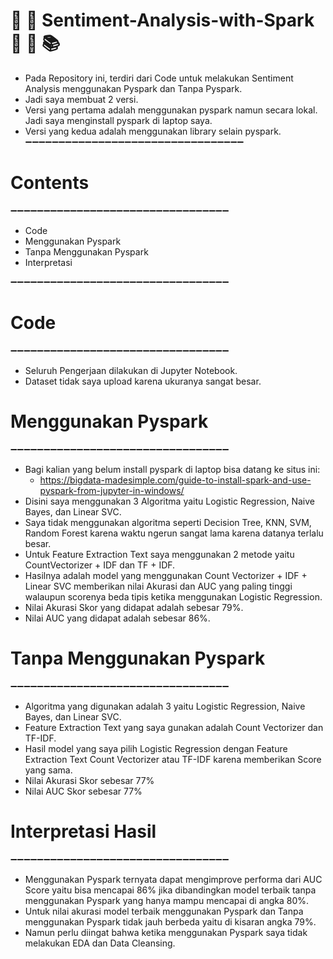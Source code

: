 # 🎈 🎉 Sentiment-Analysis-with-Spark 🎊 🎈 📚 

- Pada Repository ini, terdiri dari Code untuk melakukan Sentiment Analysis menggunakan Pyspark dan Tanpa Pyspark.
- Jadi saya membuat 2 versi.
- Versi yang pertama adalah menggunakan pyspark namun secara lokal. Jadi saya menginstall pyspark di laptop saya.
- Versi yang kedua adalah menggunakan library selain pyspark.
➖➖➖➖➖➖➖➖➖➖➖➖➖➖➖➖➖➖➖➖➖➖➖➖➖➖➖➖➖➖➖➖➖  

# Contents
➖➖➖➖➖➖➖➖➖➖➖➖➖➖➖➖➖➖➖➖➖➖➖➖➖➖➖➖➖➖➖➖➖  

- Code
- Menggunakan Pyspark
- Tanpa Menggunakan Pyspark
- Interpretasi

➖➖➖➖➖➖➖➖➖➖➖➖➖➖➖➖➖➖➖➖➖➖➖➖➖➖➖➖➖➖➖➖➖

# Code
➖➖➖➖➖➖➖➖➖➖➖➖➖➖➖➖➖➖➖➖➖➖➖➖➖➖➖➖➖➖➖➖➖

- Seluruh Pengerjaan dilakukan di Jupyter Notebook.
- Dataset tidak saya upload karena ukuranya sangat besar.

# Menggunakan Pyspark
➖➖➖➖➖➖➖➖➖➖➖➖➖➖➖➖➖➖➖➖➖➖➖➖➖➖➖➖➖➖➖➖➖
- Bagi kalian yang belum install pyspark di laptop bisa datang ke situs ini:
  - https://bigdata-madesimple.com/guide-to-install-spark-and-use-pyspark-from-jupyter-in-windows/
- Disini saya menggunakan 3 Algoritma yaitu Logistic Regression, Naive Bayes, dan Linear SVC.
- Saya tidak menggunakan algoritma seperti Decision Tree, KNN, SVM, Random Forest karena waktu ngerun sangat lama karena datanya terlalu besar.
- Untuk Feature Extraction Text saya menggunakan 2 metode yaitu CountVectorizer + IDF dan TF + IDF.
- Hasilnya adalah model yang menggunakan Count Vectorizer + IDF + Linear SVC memberikan nilai Akurasi dan AUC yang paling tinggi walaupun scorenya beda tipis ketika menggunakan Logistic Regression.
- Nilai Akurasi Skor yang didapat adalah sebesar 79%.
- Nilai AUC yang didapat adalah sebesar 86%.

# Tanpa Menggunakan Pyspark
➖➖➖➖➖➖➖➖➖➖➖➖➖➖➖➖➖➖➖➖➖➖➖➖➖➖➖➖➖➖➖➖➖

- Algoritma yang digunakan adalah 3 yaitu Logistic Regression, Naive Bayes, dan Linear SVC.
- Feature Extraction Text yang saya gunakan adalah Count Vectorizer dan TF-IDF.
- Hasil model yang saya pilih Logistic Regression dengan Feature Extraction Text Count Vectorizer atau TF-IDF karena memberikan Score yang sama.
- Nilai Akurasi Skor sebesar 77%
- Nilai AUC Skor sebesar 77%


# Interpretasi Hasil
➖➖➖➖➖➖➖➖➖➖➖➖➖➖➖➖➖➖➖➖➖➖➖➖➖➖➖➖➖➖➖➖➖

- Menggunakan Pyspark ternyata dapat mengimprove performa dari AUC Score yaitu bisa mencapai 86% jika dibandingkan model terbaik tanpa menggunakan Pyspark yang hanya mampu mencapai di angka 80%.
- Untuk nilai akurasi model terbaik menggunakan Pyspark dan Tanpa menggunakan Pyspark tidak jauh berbeda yaitu di kisaran angka 79%.
- Namun perlu diingat bahwa ketika menggunakan Pyspark saya tidak melakukan EDA dan Data Cleansing.
